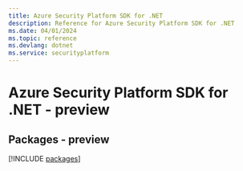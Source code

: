 ```yaml
---
title: Azure Security Platform SDK for .NET
description: Reference for Azure Security Platform SDK for .NET
ms.date: 04/01/2024
ms.topic: reference
ms.devlang: dotnet
ms.service: securityplatform
---
```

# Azure Security Platform SDK for .NET - preview
## Packages - preview
[!INCLUDE [packages](security-platform-index.md)]